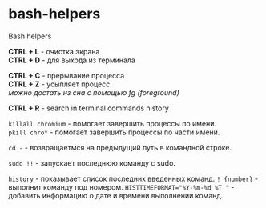 # bash-helpers
Bash helpers

**CTRL + L** - очистка экрана  
**CTRL + D** - для выхода из терминала  
  
**CTRL + C** - прерывание процесса  
**CTRL + Z** - усыпляет процесс  
	*можно достать из сна с помощью fg (foreground)*
	
**CTRL + R** - search in terminal commands history  
	
	
`killall chromium` - помогает завершить процессы по имени.  
`pkill chro*` - помогает завершить процессы по части имени.  

`cd -` - возвращаетмся на предыдущий путь в командной строке.  

`sudo !!` - запускает последнюю команду с sudo.  

`history` - показывает список последних введенных команд.  `! {number}` - выполнит команду под номером.
`HISTTIMEFORMAT="%Y-%m-%d %T "` - добавить информацию о дате и времени выполнении команд.
